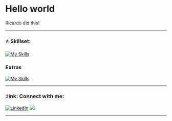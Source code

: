 # Hello world
Ricardo did this!

<hr/>

### :star: Skillset:
[![My Skills](https://skillicons.dev/icons?i=vscode,html,css,javascript,py,postman)](https://skillicons.dev)


### Extras
[![My Skills](https://skillicons.dev/icons?i=git,github,discord,ai,figma,gmail,obsidian)](https://skillicons.dev)

<hr/>

<h3 align="left"> :link: Connect with me:</h3>

<p align = "left">
<a href="https://www.linkedin.com/in/rick4lex/" target="_blank"><img src="https://img.shields.io/badge/LinkedIn-0077B5?style=for-the-badge&logo=linkedin&logoColor=white" alt="LinkedIn"></a>
<a href="mailto:cfb.dig@gmail.com"><img src="https://img.shields.io/badge/Gmail-D14836?style=for-the-badge&logo=gmail&logoColor=white"/></a>


  </p>
<hr/>
